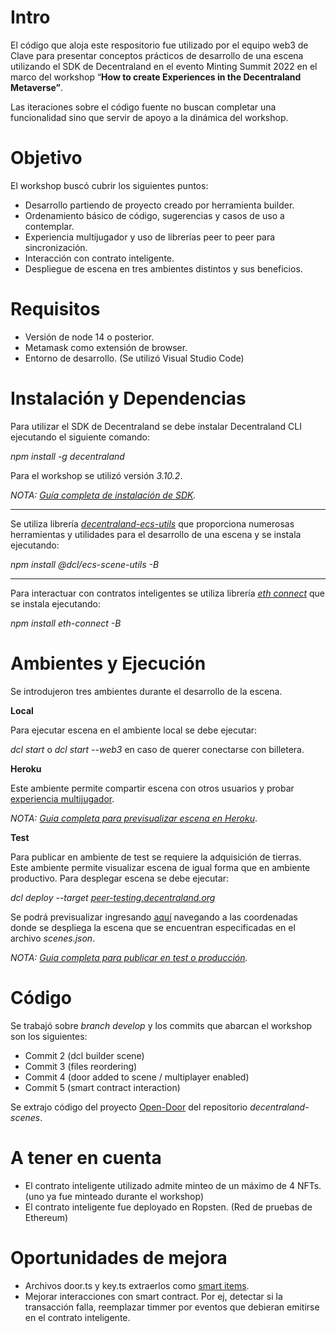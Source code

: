 # **Intro**

El código que aloja este respositorio fue utilizado por el equipo web3 de Clave para presentar conceptos prácticos de desarrollo  de una escena utilizando el SDK de Decentraland en el evento Minting Summit 2022 en el marco del workshop “**How to create Experiences in the Decentraland Metaverse”**.

Las iteraciones sobre el código fuente no buscan completar una funcionalidad sino que servir de apoyo a la dinámica del workshop.  

# **Objetivo**

El workshop buscó cubrir los siguientes puntos:
-   Desarrollo partiendo de proyecto creado por herramienta builder.
-   Ordenamiento básico de código, sugerencias y casos de uso a contemplar.
-   Experiencia multijugador y uso de librerías peer to peer para sincronización.
-   Interacción con contrato inteligente.
-   Despliegue de escena en tres ambientes distintos y sus beneficios.

# **Requisitos**
-   Versión de node 14 o posterior.
-   Metamask como extensión de browser.
-   Entorno de desarrollo. (Se utilizó Visual Studio Code)

# **Instalación y Dependencias**

Para utilizar el SDK de Decentraland se debe instalar Decentraland CLI ejecutando el siguiente comando:

_npm install -g decentraland_

Para el workshop se utilizó versión _3.10.2_.

_NOTA:  [Guía completa de instalación de SDK](https://docs.decentraland.org/development-guide/SDK-101/)._

---

Se utiliza librería _[decentraland-ecs-utils](https://github.com/decentraland/decentraland-ecs-utils)_ que proporciona numerosas herramientas y utilidades para el desarrollo de una escena y se instala ejecutando: 

_npm install @dcl/ecs-scene-utils -B_

---

Para interactuar con contratos inteligentes se utiliza librería _[eth connect](https://github.com/decentraland/eth-connect)_ que se instala ejecutando:

_npm install eth-connect -B_


# **Ambientes y Ejecución**

Se introdujeron tres ambientes durante el desarrollo de la escena.  

**Local**

Para ejecutar  escena en el ambiente local se debe ejecutar:

_dcl start_ o  _dcl start --web3_ en caso de querer conectarse con billetera.

**Heroku**

Este ambiente permite compartir escena con otros usuarios y probar  [experiencia multijugador](https://docs.decentraland.org/development-guide/remote-scene-considerations/).

_NOTA:  [Guia completa para previsualizar escena en Heroku](https://docs.decentraland.org/development-guide/deploy-third-party/)_.

**Test**

Para publicar en ambiente de test se requiere la adquisición de tierras.  
Este ambiente permite visualizar escena de igual forma que en ambiente productivo.
Para desplegar escena se debe ejecutar:

_dcl deploy --target_ [_peer-testing.decentraland.org_](http://peer-testing.decentraland.org/)

Se podrá previsualizar ingresando  [aquí](https://play.decentraland.org/?CATALYST=peer-testing.decentraland.org) navegando a las coordenadas donde se despliega la escena que se encuentran especificadas en el archivo _scenes.json_.

_NOTA:  [Guia completa para publicar en test o producción](https://docs.decentraland.org/development-guide/publishing/)._

# **Código**

Se trabajó sobre _branch develop_ y los commits que abarcan el workshop son los siguientes:
-   Commit 2 (dcl builder scene)
-   Commit 3 (files reordering)
-   Commit 4 (door added to scene / multiplayer enabled)
-   Commit 5 (smart contract interaction)

Se extrajo código del proyecto  [Open-Door](https://github.com/decentraland-scenes/Open-door)  del repositorio _decentraland-scenes_.

# **A tener en cuenta**
-   El contrato inteligente utilizado admite minteo de un máximo de 4 NFTs. (uno ya fue minteado durante el workshop)
-   El contrato inteligente fue deployado en Ropsten. (Red de pruebas de Ethereum)

# **Oportunidades de mejora**
-  Archivos door.ts y key.ts extraerlos como  [smart items](https://docs.decentraland.org/development-guide/smart-items/).
-  Mejorar interacciones con smart contract. Por ej, detectar si la transacción falla, reemplazar timmer por eventos que debieran emitirse en el contrato inteligente.